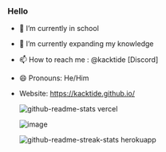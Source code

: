 ### Hello

- 🔭 I’m currently in school
- 🌱 I’m currently expanding my knowledge
- 📫 How to reach me : @kacktide [Discord]
- 😄 Pronouns: He/Him
- Website: https://kacktide.github.io/


   ![github-readme-stats vercel](https://github.com/Kacktide/Kacktide/assets/70317531/6dbfab33-324d-4d25-842a-f82e75a7d24f)
  
   ![image](https://github.com/Kacktide/Kacktide/assets/70317531/d496e8e8-67f0-46a8-a008-4cd2ddb9226a)
  
   ![github-readme-streak-stats herokuapp](https://github.com/Kacktide/Kacktide/assets/70317531/c38958c8-5d52-464a-8677-03b4db88c02c)
  

